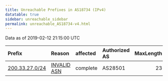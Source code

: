 ```yaml
---
title: Unreachable Prefixes in AS18734 (IPv4)
datatable: true
sidebar: unreachable_sidebar
permalink: unreachable_AS18734-v4.html
---
```


Data as of 2019-02-12 21:15:00 UTC


<div class="datatable-begin"></div>

| Prefix                                                 | Reason                                                                                                | affected   | Authorized AS   |   MaxLength | Anchor                                         |   unreachable /24s |
|:-------------------------------------------------------|:------------------------------------------------------------------------------------------------------|:-----------|:----------------|------------:|:-----------------------------------------------|-------------------:|
| [200.33.27.0/24](https://stat.ripe.net/200.33.27.0/24) | [INVALID ASN](https://rpki-validator.ripe.net/announcement-preview?asn=AS18734&prefix=200.33.27.0/24) | complete   | AS28501         |          23 | [LACNIC](unreachable_LACNIC_RPKI_Root-v4.html) |                  1 |

<div class="datatable-end"></div>